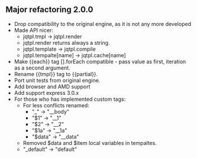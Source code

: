 ## Major refactoring 2.0.0
- Drop compatibility to the original engine, as it is not any more developed
- Made API nicer:
  - jqtpl.tmpl -> jqtpl.render
  - jqtpl.render returns always a string.
  - jqtpl.template -> jqtpl.compile
  - jqtpl.tempalte[name] -> jqtpl.cache[name]
- Make {{each}} tag [].forEach compatible - pass value as first, iteration as a second argument.
- Rename {{tmpl}} tag to {{partial}}.
- Port unit tests from original engine.
- Add browser and AMD support
- Add support express 3.0.x
- For those who has implemented custom tags:
    - For less conflicts renamed:
        - "_" -> "__body"
        - "$1" -> "__1"
        - "$2" -> "__2"
        - "$1a" -> "__1a"
        - "$data" -> "__data"
    - Removed $data and $item local variables in tempaltes.
    - "_default" -> "default"

